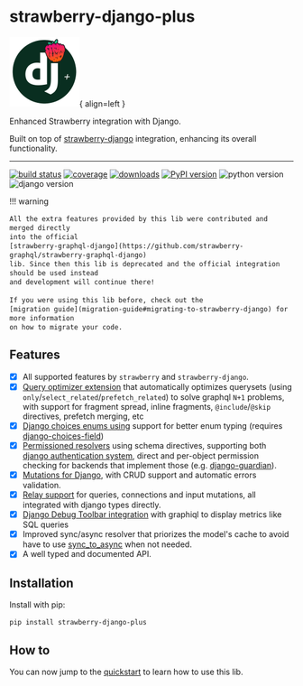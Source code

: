 # strawberry-django-plus

![Logo](./images/logo.png){ align=left }

Enhanced Strawberry integration with Django.

Built on top of [strawberry-django](https://github.com/strawberry-graphql/strawberry-graphql-django)
integration, enhancing its overall functionality.

---

[![build status](https://img.shields.io/endpoint.svg?url=https%3A%2F%2Factions-badge.atrox.dev%2Fblb-ventures%2Fstrawberry-django-plus%2Fbadge%3Fref%3Dmain&style=flat)](https://actions-badge.atrox.dev/blb-ventures/strawberry-django-plus/goto?ref=main)
[![coverage](https://img.shields.io/codecov/c/github/blb-ventures/strawberry-django-plus.svg)](https://codecov.io/gh/blb-ventures/strawberry-django-plus)
[![downloads](https://pepy.tech/badge/strawberry-django-plus)](https://pepy.tech/project/strawberry-django-plus)
[![PyPI version](https://img.shields.io/pypi/v/strawberry-django-plus.svg)](https://pypi.org/project/strawberry-django-plus/)
![python version](https://img.shields.io/pypi/pyversions/strawberry-django-plus.svg)
![django version](https://img.shields.io/pypi/djversions/strawberry-django-plus.svg)

!!! warning

    All the extra features provided by this lib were contributed and merged directly
    into the official
    [strawberry-graphql-django](https://github.com/strawberry-graphql/strawberry-graphql-django)
    lib. Since then this lib is deprecated and the official integration should be used instead
    and development will continue there!

    If you were using this lib before, check out the
    [migration guide](migration-guide#migrating-to-strawberry-django) for more information
    on how to migrate your code.

## Features

- [x] All supported features by `strawberry` and `strawberry-django`.
- [x] [Query optimizer extension](query-optimizer/)
      that automatically optimizes querysets
      (using `only`/`select_related`/`prefetch_related`) to solve graphql `N+1` problems, with support
      for fragment spread, inline fragments, `@include`/`@skip` directives, prefetch merging, etc
- [x] [Django choices enums using](quickstart/#django-choices-enums)
      support for better enum typing (requires
      [django-choices-field](https://github.com/bellini666/django-choices-field))
- [x] [Permissioned resolvers](quickstart/#permissioned-resolvers)
      using schema directives, supporting both
      [django authentication system](https://docs.djangoproject.com/en/4.0/topics/auth/default/),
      direct and per-object permission checking for backends that implement those (e.g.
      [django-guardian](https://django-guardian.readthedocs.io/en/stable)).
- [x] [Mutations for Django](mutations/),
      with CRUD support and automatic errors validation.
- [x] [Relay support](quickstart/#relay-support)
      for queries, connections and input mutations, all integrated with django types directly.
- [x] [Django Debug Toolbar integration](debug-toolbar/) with graphiql to
      display metrics like SQL queries
- [x] Improved sync/async resolver that priorizes the model's cache to avoid have to use
      [sync_to_async](https://docs.djangoproject.com/en/4.0/topics/async/#asgiref.sync.sync_to_async)
      when not needed.
- [x] A well typed and documented API.

## Installation

Install with pip:

```shell
pip install strawberry-django-plus
```

## How to

You can now jump to the [quickstart](quickstart.md) to learn how to use this lib.
